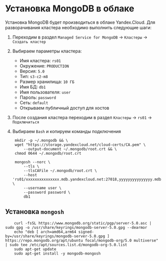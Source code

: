 # Установка MongoDB в облаке
Установка MongoDB будет производиться в облаке Yandex.Cloud. Для разворачивания кластера необходимо выполнить следующие шаги:

1. Переходим в раздел `Managed Service for MongoDB` -> `Кластеры` -> `Создать кластер`
1. Выбираем параметры кластера:
    - Имя кластера: `rs01`
    - Окружение: `PRODUCTION`
    - Версия: `5.0`
    - Тип: `s3-c2-m8`
    - Размер хранилища: `10 ГБ`
    - Имя БД: `db1`
    - Имя пользователя: `user`
    - Пароль: `password`
    - Сеть: `default`
    - Открываем публичный доступ для хостов
1. После создания кластера переходим в раздел `Кластеры` -> `rs01` -> `Подключиться`
1. Выбираем `Bash` и копируем команды подключения

        mkdir -p ~/.mongodb && \
        wget "https://storage.yandexcloud.net/cloud-certs/CA.pem" \
            --output-document ~/.mongodb/root.crt && \
        chmod 0644 ~/.mongodb/root.crt

        mongosh --norc \
            --tls \
            --tlsCAFile ~/.mongodb/root.crt \
            --host 'rs01/xxxxxxxxxxxxxxx.mdb.yandexcloud.net:27018,yyyyyyyyyyyyyyy.mdb.yandexcloud.net:27018,zzzzzzzzzzzzzzz.mdb.yandexcloud.net:27018' \
            --username user \
            --password password \
            db1


## Установка `mongosh`

        curl -fsSL https://www.mongodb.org/static/pgp/server-5.0.asc | sudo gpg -o /usr/share/keyrings/mongodb-server-5.0.gpg --dearmor
        echo "deb [ arch=amd64,arm64 signed-by=/usr/share/keyrings/mongodb-server-5.0.gpg ] https://repo.mongodb.org/apt/ubuntu focal/mongodb-org/5.0 multiverse" | sudo tee /etc/apt/sources.list.d/mongodb-org-5.0.list
        sudo apt-get update
        sudo apt-get install -y mongodb-mongosh